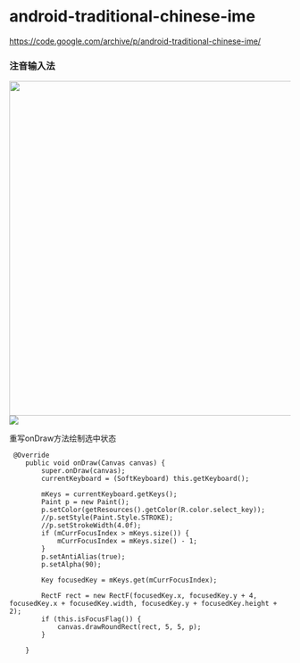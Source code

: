 # android-traditional-chinese-ime
https://code.google.com/archive/p/android-traditional-chinese-ime/



### 注音输入法

<img src="https://github.com/tracyliu1/LoopLayout/blob/master/screenshot/chinese_tradition_IME.png" width = "600"/>

<img src="https://github.com/tracyliu1/LoopLayout/blob/master/screenshot/code.png" />

重写onDraw方法绘制选中状态
```
 @Override
    public void onDraw(Canvas canvas) {
        super.onDraw(canvas);
        currentKeyboard = (SoftKeyboard) this.getKeyboard();

        mKeys = currentKeyboard.getKeys();
        Paint p = new Paint();
        p.setColor(getResources().getColor(R.color.select_key));
        //p.setStyle(Paint.Style.STROKE);
        //p.setStrokeWidth(4.0f);
        if (mCurrFocusIndex > mKeys.size()) {
            mCurrFocusIndex = mKeys.size() - 1;
        }
        p.setAntiAlias(true);
        p.setAlpha(90);

        Key focusedKey = mKeys.get(mCurrFocusIndex);

        RectF rect = new RectF(focusedKey.x, focusedKey.y + 4, focusedKey.x + focusedKey.width, focusedKey.y + focusedKey.height + 2);
        if (this.isFocusFlag()) {
            canvas.drawRoundRect(rect, 5, 5, p);
        }

    }
```